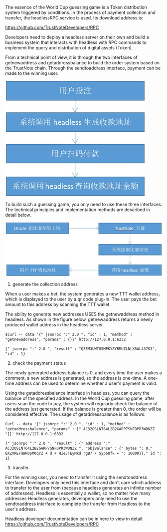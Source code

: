 The essence of the World Cup guessing game is a Token distribution system triggered by conditions. In the process of payment collection and transfer, the headlessRPC service is used. Its download address is:

https://github.com/TrustNoteDevelopers/RPC

Developers need to deploy a headless server on their own and build a business system that interacts with headless with RPC commands to implement the query and distribution of digital assets (Token).

From a technical point of view, it is through the two interfaces of getnewaddress and getaddressbalance to build the order system based on the TrustNote chain. Through the sendtoaddress interface, payment can be made to the winning user.

![](./images/worldcup2018_01.jpg)

To build such a guessing game, you only need to use these three interfaces. The technical principles and implementation methods are described in detail below.

![](./images/worldcup2018_02.jpg)

1) generate the collection address

When a user makes a bet, the system generates a new TTT wallet address, which is displayed to the user by a qr code plug-in. The user pays the bet amount to this address by scanning the TTT wallet.

The ability to generate new addresses USES the getnewaddress method in headless. As shown in the figure below, getnewaddress returns a newly produced wallet address in the headless server.

```
$curl -- data '{" jsonrpc ":" 2.0 ", "id" : 1, "method" : "getnewaddress", "params" : {}}' http://127.0.0.1:6332 
```

```
{" jsonrpc ":" 2.0 ", "result" : "QZEM3UWTG5MPKYZYRMUZLNLX5AL437O3", "id" : 1}
```

2) check the payment status

The newly generated address balance is 0, and every time the user makes a comment, a new address is generated, so the address is one-time. A one-time address can be used to determine whether a user's payment is valid.

Using the getaddressbalance interface in headless, you can query the balance of the specified address. In the World Cup guessing game, after users scan the code to pay, the system will regularly check the balance of the address just generated. If the balance is greater than 0, the order will be considered effective. The usage of getaddressbalance is as follows:

```
Curl -- data '{" jsonrpc ":" 2.0 ", "id" : 1, "method" : "getaddressbalance", "params" : [" AC32OSLNT64L2B2GARP7SNFDPR3WDNZZ "]}' http://127.0.0.1:6332
```

```
{" jsonrpc ":" 2.0 ", "result" : {" address ":" AC32OSLNT64L2B2GARP7SNFDPR3WDNZZ ", "objBalance" : {" bytes ": 0," QXZVREFQWR0pM0qrZ + d + HIeJTEyMkd rgB7 / Syp6Ufk = ": 10000}}," id ": 1}
```

3) transfer

For the winning user, you need to transfer it using the sendtoaddress interface. Developers only need this interface and don't care which address to transfer to the user from (because headless generates an infinite number of addresses). Headless is essentially a wallet, so no matter how many addresses Headless generates, developers only need to use the sendtoaddress interface to complete the transfer from Headless to the user's address.


Headless developer documentation can be in here to view in detail: https://github.com/TrustNoteDevelopers/RPC
